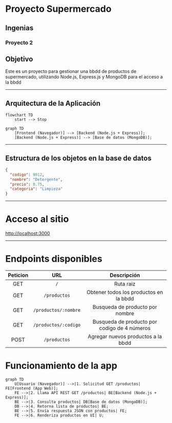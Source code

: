 # Proyecto Supermercado 

## Ingenias

### Proyecto 2

## Objetivo

Este es un proyecto para gestionar una bbdd de productos de supermercado, utilizando Node.js, Express.js y MongoDB para el acceso a la bbdd

---

## Arquitectura de la Aplicación

```mermaid
flowchart TD
    start --> Stop
```

```mermaid
graph TD
    [Frontend (Navegador)] --> [Backend (Node.js + Express)];
    [Backend (Node.js + Express)] --> [Base de datos (MongoDB)];
```

---

## Estructura de los objetos en la base de datos

```json
{
  "codigo": 9012,
  "nombre": "Detergente",
  "precio": 8.75,
  "categoria": "Limpieza"
}
```

---

# Acceso al sitio

[http://localhost:3000](http://localhost:3000)

---

# Endpoints disponibles

| Peticion | URL | Descripción |
|:--------:|:---:|:-----------:|
| GET | `/` | Ruta raiz |
| GET |  `/productos` | Obtener todos los productos en la bbdd |
| GET | `/productos/:nombre` | Busqueda de producto por nombre |
| GET | `/productos/:codigo` | Busqueda de producto por codigo de 4 números |
| POST | `/productos` | Agregar nuevos productos a la bbdd|

# Funcionamiento de la app

```mermaid
graph TD
    U[Usuario (Navegador)] -->|1. Solicitud GET /productos| FE[Frontend (App Web)];
    FE -->|2. Llama API REST GET /productos| BE[Backend (Node.js + Express)];
    BE -->|3. Consulta productos| DB[Base de datos (MongoDB)];
    DB -->|4. Retorna lista de productos| BE;
    BE -->|5. Envía respuesta JSON con productos| FE;
    FE -->|6. Renderiza productos en UI| U;

```